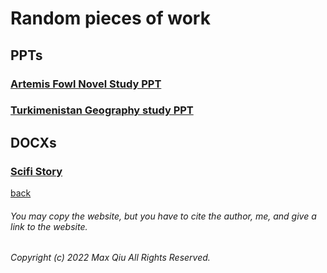 # Random pieces of work
## PPTs
### [Artemis Fowl Novel Study PPT](https://qqiumax.github.io/random/novelstudy01.pptx)
### [Turkimenistan Geography study PPT](https://qqiumax.github.io/random/turkimenistanstudy.pptx)
## DOCXs
### [Scifi Story](https://qqiumax.github.io/random/scifi.docx)
[back](https://qqiumax.github.io/home/)
###### You may copy the website, but you have to cite the author, me, and give a link to the website.

###### Copyright (c) 2022 Max Qiu All Rights Reserved.